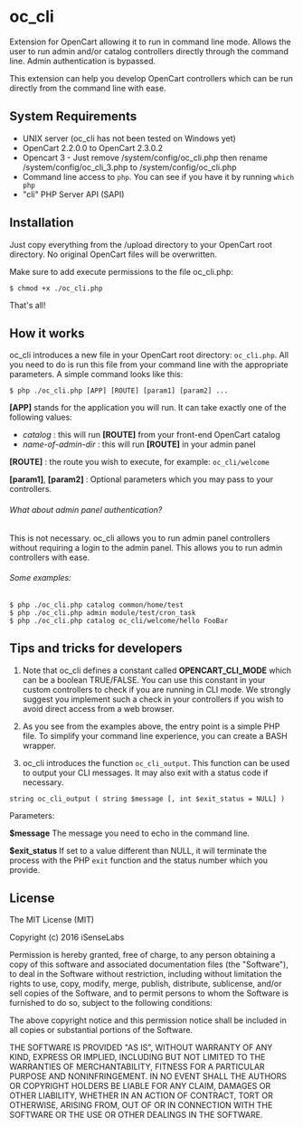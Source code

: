 # oc_cli
Extension for OpenCart allowing it to run in command line mode. Allows the user to run admin and/or catalog controllers directly through the command line. Admin authentication is bypassed.

This extension can help you develop OpenCart controllers which can be run directly from the command line with ease.

System Requirements
--------------
- UNIX server (oc_cli has not been tested on Windows yet)
- OpenCart 2.2.0.0 to OpenCart 2.3.0.2
- Opencart 3 - Just remove /system/config/oc_cli.php then rename /system/config/oc_cli_3.php to /system/config/oc_cli.php
- Command line access to `php`. You can see if you have it by running `which php`
- "cli" PHP Server API (SAPI)

Installation
--------------
Just copy everything from the /upload directory to your OpenCart root directory. No original OpenCart files will be overwritten.

Make sure to add execute permissions to the file oc_cli.php:

```
$ chmod +x ./oc_cli.php
```

That's all!

How it works
--------------
oc_cli introduces a new file in your OpenCart root directory: `oc_cli.php`. All you need to do is run this file from your command line with the appropriate parameters. A simple command looks like this:

```
$ php ./oc_cli.php [APP] [ROUTE] [param1] [param2] ...
```

**[APP]** stands for the application you will run. It can take exactly one of the following values:
- *catalog* : this will run **[ROUTE]** from your front-end OpenCart catalog
- *name-of-admin-dir* : this will run **[ROUTE]** in your admin panel

**[ROUTE]** : the route you wish to execute, for example: `oc_cli/welcome`

**[param1]**, **[param2]** : Optional parameters which you may pass to your controllers.

###### What about admin panel authentication?
This is not necessary. oc_cli allows you to run admin panel controllers without requiring a login to the admin panel. This allows you to run admin controllers with ease.

###### Some examples:

```
$ php ./oc_cli.php catalog common/home/test
$ php ./oc_cli.php admin module/test/cron_task
$ php ./oc_cli.php catalog oc_cli/welcome/hello FooBar
```

Tips and tricks for developers
--------------------------
1. Note that oc_cli defines a constant called **OPENCART_CLI_MODE** which can be a boolean TRUE/FALSE. You can use this constant in your custom controllers to check if you are running in CLI mode. We strongly suggest you implement such a check in your controllers if you wish to avoid direct access from a web browser.

2. As you see from the examples above, the entry point is a simple PHP file. To simplify your command line experience, you can create a BASH wrapper.

3. oc_cli introduces the function `oc_cli_output`. This function can be used to output your CLI messages. It may also exit with a status code if necessary.

```
string oc_cli_output ( string $message [, int $exit_status = NULL] )
```
Parameters:

**$message**
The message you need to echo in the command line.

**$exit_status**
If set to a value different than NULL, it will terminate the process with the PHP `exit` function and the status number which you provide.

License
--------------
The MIT License (MIT)

Copyright (c) 2016 iSenseLabs

Permission is hereby granted, free of charge, to any person obtaining a copy
of this software and associated documentation files (the "Software"), to deal
in the Software without restriction, including without limitation the rights
to use, copy, modify, merge, publish, distribute, sublicense, and/or sell
copies of the Software, and to permit persons to whom the Software is
furnished to do so, subject to the following conditions:

The above copyright notice and this permission notice shall be included in all
copies or substantial portions of the Software.

THE SOFTWARE IS PROVIDED "AS IS", WITHOUT WARRANTY OF ANY KIND, EXPRESS OR
IMPLIED, INCLUDING BUT NOT LIMITED TO THE WARRANTIES OF MERCHANTABILITY,
FITNESS FOR A PARTICULAR PURPOSE AND NONINFRINGEMENT. IN NO EVENT SHALL THE
AUTHORS OR COPYRIGHT HOLDERS BE LIABLE FOR ANY CLAIM, DAMAGES OR OTHER
LIABILITY, WHETHER IN AN ACTION OF CONTRACT, TORT OR OTHERWISE, ARISING FROM,
OUT OF OR IN CONNECTION WITH THE SOFTWARE OR THE USE OR OTHER DEALINGS IN THE
SOFTWARE.


